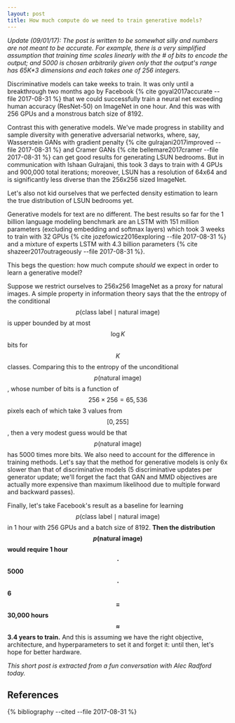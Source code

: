 ```yaml
---
layout: post
title: How much compute do we need to train generative models?
---
```


_Update (09/01/17): The post is written to be somewhat silly and numbers are not meant to be accurate. For example, there is a very simplified assumption that training time scales linearly with the # of bits to encode the output; and 5000 is chosen arbitrarily given only that the output's range has 65K*3 dimensions and each takes one of 256 integers._

Discriminative models can take weeks to train. It was only until a
breakthrough two months ago by Facebook {% cite goyal2017accurate
--file 2017-08-31 %} that we could successfully train a neural net
exceeding human accuracy (ResNet-50) on ImageNet in one hour. And this
was with 256 GPUs and a monstrous batch size of 8192.
<!-- Unfortunately, most of us mortals have maybe 8 GPUs at most—or for the -->
<!-- very fortunate, at most 8 GPUs per experiment—and do not have help     -->
<!-- from the first authors of ResNets and Caffe. This means in 2017, each    -->
<!-- ImageNet classifier can still take days to a week.                       -->

Contrast this with generative models.  We've made progress in
stability and sample diversity with generative adversarial networks,
where, say, Wasserstein GANs with gradient penalty
{% cite gulrajani2017improved --file 2017-08-31 %} and
Cramer GANs
{% cite bellemare2017cramer --file 2017-08-31 %}
can get good results for generating LSUN bedrooms.
But in communication with
Ishaan Gulrajani, this took 3 days to train with 4 GPUs and 900,000
total iterations; moreover, LSUN
has a resolution of 64x64 and is
significantly less diverse than the 256x256 sized ImageNet.
<!-- : this is especially the case as we do 5 discriminator                -->
<!-- updates per generator update, which is already a 5x slowdown compared -->
<!-- to vanilla GANs per-generator iteration.                              -->
Let's also not kid ourselves
that we perfected density estimation to learn the true distribution of
LSUN bedrooms yet.

Generative models for text are no different. The best results so far for the 1 billion
language modeling benchmark are an LSTM with 151 million parameters
(excluding embedding and softmax layers)
which took 3 weeks to train with 32 GPUs
{% cite jozefowicz2016exploring --file 2017-08-31 %}
and a mixture of experts LSTM with 4.3 billion parameters
{% cite shazeer2017outrageously --file 2017-08-31 %}.
<!-- downsampled ImageNet. -->

This begs the question: how much compute _should_ we expect in order
to learn a generative model?

Suppose we restrict ourselves to 256x256 ImageNet as a proxy for
natural images.
A simple property in information theory says that the the entropy of
the conditional
$$p(\text{class label}\mid \text{natural image})$$
is upper bounded by at most $$\log K$$ bits for $$K$$ classes.
Comparing this to the entropy of the unconditional
$$p(\text{natural image})$$, whose
number of bits is a function of $$256\times 256=65,536$$
pixels each of which take 3 values from $$[0, 255]$$,
then a very modest guess would be that $$p(\text{natural image})$$ has
5000 times more bits. We also need to
account for the difference in training methods.  Let's say that the
method for generative models is only 6x slower than that of
discriminative models (5 discriminative updates per generator update;
we'll forget the fact that GAN and MMD objectives are actually more expensive
than maximum likelihood due to multiple forward and backward passes).

Finally, let's take Facebook's result as a baseline for learning
$$p(\text{class label}\mid \text{natural image})$$ in 1 hour with 256 GPUs
and a batch size of 8192. __Then the distribution $$p(\text{natural image})$$
would require
1 hour $$\cdot$$ 5000 $$\cdot$$ 6 $$=$$ 30,000 hours $$\approx$$ 3.4 years to train.__
And this is assuming we have the right objective, architecture, and
hyperparameters to set it and forget it: until then, let's hope for
better hardware.

_This short post is extracted from a fun conversation with Alec Radford today._

References
----------

{% bibliography --cited --file 2017-08-31 %}

